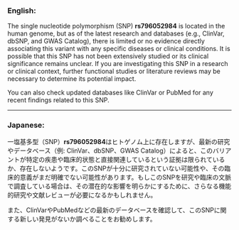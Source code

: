 ### English:
The single nucleotide polymorphism (SNP) **rs796052984** is located in the human genome, but as of the latest research and databases (e.g., ClinVar, dbSNP, and GWAS Catalog), there is limited or no evidence directly associating this variant with any specific diseases or clinical conditions. It is possible that this SNP has not been extensively studied or its clinical significance remains unclear. If you are investigating this SNP in a research or clinical context, further functional studies or literature reviews may be necessary to determine its potential impact.

You can also check updated databases like ClinVar or PubMed for any recent findings related to this SNP.

---

### Japanese:
一塩基多型（SNP）**rs796052984**はヒトゲノム上に存在しますが、最新の研究やデータベース（例: ClinVar、dbSNP、GWAS Catalog）によると、このバリアントが特定の疾患や臨床的状態と直接関連しているという証拠は限られているか、存在しないようです。このSNPが十分に研究されていない可能性や、その臨床的意義がまだ明確でない可能性があります。もしこのSNPを研究や臨床の文脈で調査している場合は、その潜在的な影響を明らかにするために、さらなる機能的研究や文献レビューが必要になるかもしれません。

また、ClinVarやPubMedなどの最新のデータベースを確認して、このSNPに関する新しい発見がないか調べることをお勧めします。